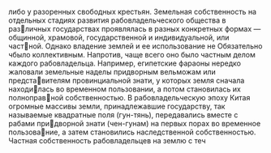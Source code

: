 либо у разоренных свободных крестьян. Земельная собственность на отдельных
стадиях развития рабовладельческого общества в различных государствах
проявлялась в разных конкретных формах — общинной, храмовой, государственной и
индивидуальной, или частной. Однако владение землей и ее использование не
Обязательно чбыло коллективным. Напротив, чаще всего оно было частным делом
каждого рабовладельца. Например, египетские фараоны нередко жаловали земельные
наделы придворным вельможам или представителям провинциальной знати, у которых
земля сначала находилась во временном пользовании, а потом становилась их
полноправной собственностью. В рабовладельческую эпоху Китая огромные массивы
земли, принадлежавшие государству, так называемые квадратные поля (гун-тянь),
передавались вместе с рабами придворной знати (чен-гунам) на первых порах во
временное пользование, а затем становились наследственной
собственностью. Частная собственность рабовладельцев на землю с теч
